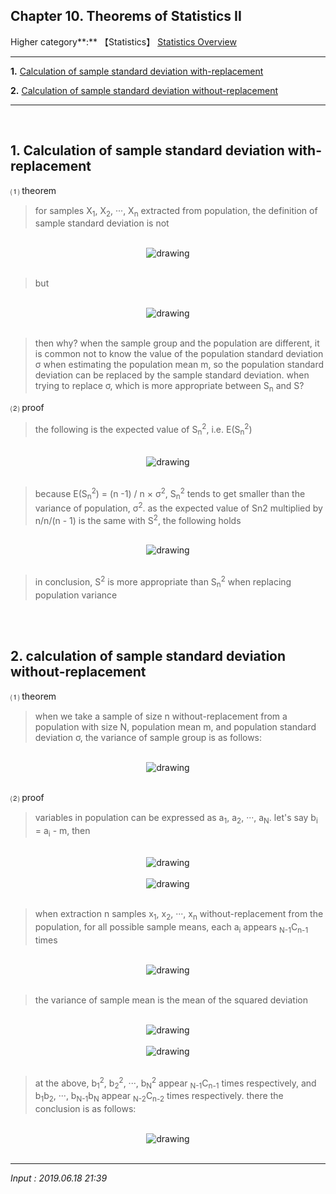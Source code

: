 ## **Chapter 10. Theorems of Statistics II**

Higher category**:** 【Statistics】 [Statistics Overview](https://jb243.github.io/pages/1641)

---

**1.** [Calculation of sample standard deviation with-replacement](#1-calculation-of-sample-standard-deviation-with-replacement)

**2.** [Calculation of sample standard deviation without-replacement](#2-calculation-of-sample-standard-deviation-without-replacement)

---

<br>

## **1.** **Calculation of sample standard deviation with-replacement**

⑴ theorem

> for samples X<sub>1</sub>, X<sub>2</sub>, ···, X<sub>n</sub> extracted from population, the definition of sample standard deviation is not 

<br>
<center>
<img src="https://img1.daumcdn.net/thumb/R1280x0/?scode=mtistory2&fname=https%3A%2F%2Fblog.kakaocdn.net%2Fdn%2FcdbYVr%2FbtrhS4lIp0U%2FFNkX3XNDjwsFhQ1KGsapWK%2Fimg.png" alt="drawing"/>
</center>
<br>

> but 

<br>
<center>
<img src="https://img1.daumcdn.net/thumb/R1280x0/?scode=mtistory2&fname=https%3A%2F%2Fblog.kakaocdn.net%2Fdn%2FbmaaBL%2FbtrhVsek7wh%2FJHvqNbp9Yski7BpR9qoiT1%2Fimg.png" alt="drawing" />
</center>
  <br>

> then why? when the sample group and the population are different, it is common not to know the value of the population standard deviation σ when estimating the population mean m, so the population standard deviation can be replaced by the sample standard deviation. when trying to replace σ, which is more appropriate between S<sub>n</sub> and S?

⑵ proof

> the following is the expected value of S<sub>n</sub><sup>2</sup>, i.e. E(S<sub>n</sub><sup>2</sup>) 

<br>
<center>
<img src="https://img1.daumcdn.net/thumb/R1280x0/?scode=mtistory2&fname=https%3A%2F%2Fblog.kakaocdn.net%2Fdn%2FbT0CvE%2FbtrhVsyFPr0%2FqcZz6Pi3e9zg69ps3EpcNk%2Fimg.png" alt="drawing" />
</center>
  <br>

> because E(S<sub>n</sub><sup>2</sup>) = (n -1) / n × σ<sup>2</sup>, S<sub>n</sub><sup>2</sup> tends to get smaller than the variance of population, σ<sup>2</sup>. as the expected value of Sn2 multiplied by n/n/(n - 1) is the same with S<sup>2</sup>, the following holds

<br>
<center>
<img src="https://img1.daumcdn.net/thumb/R1280x0/?scode=mtistory2&fname=https%3A%2F%2Fblog.kakaocdn.net%2Fdn%2Fngo3M%2FbtrhUYLkitU%2FverPmQpsUHQlF8HTMQkeH0%2Fimg.png" alt="drawing" />
</center>
  <br>

> in conclusion, S<sup>2</sup> is more appropriate than S<sub>n</sub><sup>2</sup> when replacing population variance

<br>

<br>

## **2.** **calculation of sample standard deviation without-replacement**  

⑴ theorem

> when we take a sample of size n without-replacement from a population with size N, population mean m, and population standard deviation σ, the variance of sample group is as follows: 

<br>
<center>
<img src="https://img1.daumcdn.net/thumb/R1280x0/?scode=mtistory2&fname=https%3A%2F%2Fblog.kakaocdn.net%2Fdn%2FYDPjC%2FbtrhSLzXcaB%2Finx67eC6KTdHG25cB9dozk%2Fimg.png" alt="drawing" />
</center>
  <br>


⑵ proof

> variables in population can be expressed as a<sub>1</sub>, a<sub>2</sub>, ···, a<sub>N</sub>. let's say b<sub>i</sub> = a<sub>i</sub> - m, then

<br>
<center>
<img src="https://img1.daumcdn.net/thumb/R1280x0/?scode=mtistory2&fname=https%3A%2F%2Fblog.kakaocdn.net%2Fdn%2Fl9Y50%2FbtrhWJUdfHw%2FafEzKkrqDgHzuQeqtqLDoK%2Fimg.png" alt="drawing" />
</center>
<br>
<center>
<img src="https://img1.daumcdn.net/thumb/R1280x0/?scode=mtistory2&fname=https%3A%2F%2Fblog.kakaocdn.net%2Fdn%2FbjgHZw%2FbtrhS38aGdE%2FSLN7oNAOfk2L6cRTLQGdXk%2Fimg.png" alt="drawing" />
</center>
  <br>

> when extraction n samples x<sub>1</sub>, x<sub>2</sub>, ···, x<sub>n</sub> without-replacement from the population, for all possible sample means, each a<sub>i</sub> appears <sub>N-1</sub>C<sub>n-1</sub> times  

<br>
<center>
<img src="https://img1.daumcdn.net/thumb/R1280x0/?scode=mtistory2&fname=https%3A%2F%2Fblog.kakaocdn.net%2Fdn%2FckP3MR%2FbtrhUW7NAv7%2FbZFmlsDBxQSWugpK6Gb4Ik%2Fimg.png" alt="drawing" />
</center>
  <br>

> the variance of sample mean is the mean of the squared deviation

<br>
<center>
<img src="https://img1.daumcdn.net/thumb/R1280x0/?scode=mtistory2&fname=https%3A%2F%2Fblog.kakaocdn.net%2Fdn%2Feacxrl%2FbtrhVYD4yar%2FrDFAZUfx6QmUnsBkTpP4n0%2Fimg.png" alt="drawing" />
</center>
  <br>
<center>
<img src="https://img1.daumcdn.net/thumb/R1280x0/?scode=mtistory2&fname=https%3A%2F%2Fblog.kakaocdn.net%2Fdn%2FYO0sg%2FbtrhTg7gNhS%2FdjrbHyibrXKQBR1r4A8FL1%2Fimg.png" alt="drawing" />
</center>
  <br>

> at the above, b<sub>1</sub><sup>2</sup>, b<sub>2</sub><sup>2</sup>, ···, b<sub>N</sub><sup>2</sup> appear <sub>N-1</sub>C<sub>n-1</sub> times respectively, and b<sub>1</sub>b<sub>2</sub>, ···, b<sub>N-1</sub>b<sub>N</sub> appear <sub>N-2</sub>C<sub>n-2</sub> times respectively. there the conclusion is as follows:

<br>
<center>
<img src="https://img1.daumcdn.net/thumb/R1280x0/?scode=mtistory2&fname=https%3A%2F%2Fblog.kakaocdn.net%2Fdn%2Fre46h%2FbtrhThSCZUx%2F8lKEY4JK7P1BCGkgu6BcKK%2Fimg.png" alt="drawing" />
</center>
  <br>

---

*Input : 2019.06.18 21:39*
